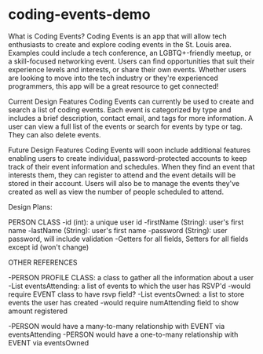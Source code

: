 # coding-events-demo

What is Coding Events?
Coding Events is an app that will allow tech enthusiasts to create and explore coding events in the St. Louis area. Examples could include a tech conference, an LGBTQ+-friendly meetup, or a skill-focused networking event. Users can find opportunities that suit their experience levels and interests, or share their own events. Whether users are looking to move into the tech industry or they're experienced programmers, this app will be a great resource to get connected!


Current Design Features
Coding Events can currently be used to create and search a list of coding events. Each event is categorized by type and includes a brief description, contact email, and tags for more information. A user can view a full list of the events or search for events by type or tag. They can also delete events. 


Future Design Features
Coding Events will soon include additional features enabling users to create individual, password-protected accounts to keep track of their event information and schedules. When they find an event that interests them, they can register to attend and the event details will be stored in their account. Users will also be to manage the events they've created as well as view the number of people scheduled to attend. 

Design Plans:

PERSON CLASS
-id (int): a unique user id
-firstName (String): user's first name
-lastName (String): user's first name
-password (String): user password, will include validation
-Getters for all fields, Setters for all fields except id (won't change)

OTHER REFERENCES

-PERSON PROFILE CLASS: a class to gather all the information about a user
-List<Event> eventsAttending: a list of events to which the user has RSVP'd
    -would require EVENT class to have rsvp field?
-List<Event> eventsOwned: a list to store events the user has created
    -would require numAttending field to show amount registered
    
-PERSON would have a many-to-many relationship with EVENT via eventsAttending
-PERSON would have a one-to-many relationship with EVENT via eventsOwned
  


